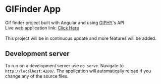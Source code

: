 # GIFinder App

Gif finder project built with Angular and using <a href="https://giphy.com/" target="_blank">GIPHY</a>'s API <br>
Live web application link: <a href="https://glistening-kataifi-d84de8.netlify.app/" target="_blank">Click Here</a> <br><br>
This project will be in continuous update and more features will be added. 

## Development server

To run on a development server use `ng serve`. Navigate to `http://localhost:4200/`. The application will automatically reload if you change any of the source files.

